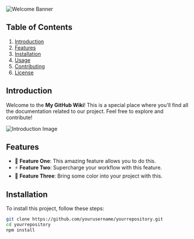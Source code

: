 ![Welcome Banner](https://via.placeholder.com/800x200.png?text=Welcome+to+My+GitHub+Wiki)

## Table of Contents
1. [Introduction](#introduction)
2. [Features](#features)
3. [Installation](#installation)
4. [Usage](#usage)
5. [Contributing](#contributing)
6. [License](#license)

## Introduction
Welcome to the **My GitHub Wiki**! This is a special place where you'll find all the documentation related to our project. Feel free to explore and contribute!

![Introduction Image](https://via.placeholder.com/400x200.png?text=Introduction)

## Features
- 🎉 **Feature One**: This amazing feature allows you to do this.
- ⚡ **Feature Two**: Supercharge your workflow with this feature.
- 🌈 **Feature Three**: Bring some color into your project with this.

## Installation
To install this project, follow these steps:
```bash
git clone https://github.com/yourusername/yourrepository.git
cd yourrepository
npm install
